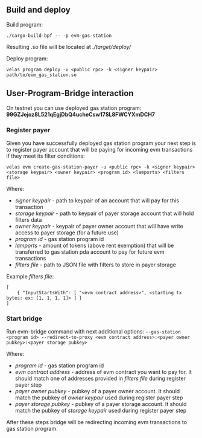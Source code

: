 ## Build and deploy

Build program:

``./cargo-build-bpf -- -p evm-gas-station``

Resulting .so file will be located at *./target/deploy/*

Deploy program:

``velas program deploy -u <public rpc> -k <signer keypair> path/to/evm_gas_station.so``

## User-Program-Bridge interaction

On testnet you can use deployed gas station program: **99GZJejoz8L521qEgjDbQ4ucheCsw17SL8FWCYXmDCH7**

### Register payer

Given you have successfully deployed gas station program your next step is
to register payer account that will be paying for incoming evm transactions
if they meet its filter conditions:

``velas evm create-gas-station-payer -u <public rpc> -k <signer keypair>
<storage keypair> <owner keypair> <program id> <lamports> <filters file>``

Where:

- *signer keypair* - path to keypair of an account that will pay for this transaction
- *storage keypair* - path to keypair of payer storage account that will hold filters data
- *owner keypair* - keypair of payer owner account that will have write access to payer storage (for a future use)
- *program id* - gas station program id
- *lamports* - amount of tokens (above rent exemption) that will be transferred to gas station pda account to pay for future evm transactions
- *filters file* - path to JSON file with filters to store in payer storage

Example *filters file*:
```
[
	{ "InputStartsWith": [ "<evm contract address>", <starting tx bytes: ex: [1, 1, 1, 1]> ] }
]
```

### Start bridge

Run evm-bridge command with next additional options:
``--gas-station <program id> --redirect-to-proxy <evm contract address>:<payer owner pubkey>:<payer storage pubkey>``

Where:
- *program id* - gas station program id
- *evm contract address* - address of evm contract you want to pay for. It should match one of addresses provided in *filters file* during register payer step
- *payer owner pubkey* - pubkey of a payer owner account. It should match the pubkey of *owner keypair* used during register payer step
- *payer storage pubkey* - pubkey of a payer storage account. It should match the pubkey of *storage keypair* used during register payer step

After these steps bridge will be redirecting incoming evm transactions to gas station program.
